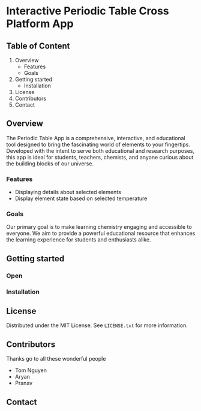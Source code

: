 # Interactive Periodic Table Cross Platform App

## Table of Content
  1. Overview
     - Features
     - Goals
  3. Getting started
     - Installation
  4. License
  5. Contributors
  6. Contact

## Overview
The Periodic Table App is a comprehensive, interactive, and educational tool designed to bring the fascinating world of elements to your fingertips. Developed with the intent to serve both educational and research purposes, this app is ideal for students, teachers, chemists, and anyone curious about the building blocks of our universe.

### Features
  - Displaying details about selected elements
  - Display element state based on selected temperature

### Goals
Our primary goal is to make learning chemistry engaging and accessible to everyone. We aim to provide a powerful educational resource that enhances the learning experience for students and enthusiasts alike.

## Getting started
### Open
### Installation

## License
Distributed under the MIT License. See `LICENSE.txt` for more information.

## Contributors
Thanks go to all these wonderful people

- Tom Nguyen
- Aryan
- Pranav

## Contact
